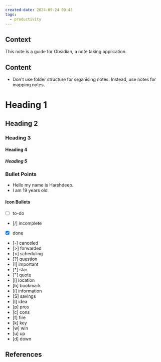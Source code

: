 ```yaml
---
created-date: 2024-09-24 09:43
tags:
  - productivity
---
```


## Context
This note is a guide for Obsidian, a note taking application.

## Content
- Don't use folder structure for organising notes. Instead, use notes for mapping notes.


# Heading 1
## Heading 2
### Heading 3
#### Heading 4
##### Heading 5

### Bullet Points
- Hello my name is Harshdeep.
- I am 19 years old.

#### Icon Bullets
- [ ] to-do
- [/] incomplete
- [x] done
- [-] canceled
- [>] forwarded
- [<] scheduling
- [?] question
- [!] important
- [*] star
- ["] quote
- [l] location
- [b] bookmark
- [i] information
- [S] savings
- [I] idea
- [p] pros
- [c] cons
- [f] fire
- [k] key
- [w] win
- [u] up
- [d] down


## References